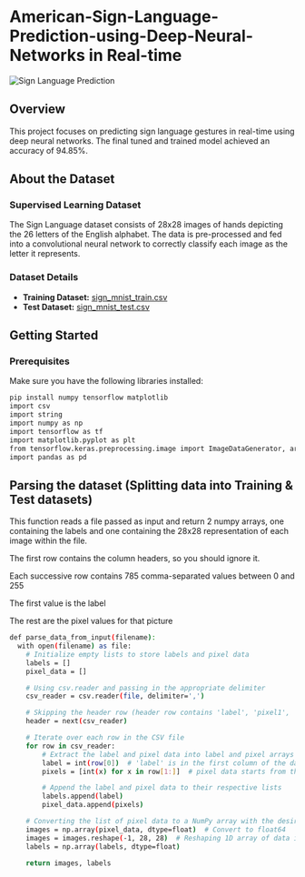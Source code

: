 ﻿# American-Sign-Language-Prediction-using-Deep-Neural-Networks in Real-time

![Sign Language Prediction]([path/to/your/image.png](https://miro.medium.com/v2/resize:fit:665/1*MLudTwKUYiCYQE0cV7p6aQ.png))

## Overview

This project focuses on predicting sign language gestures in real-time using deep neural networks. The final tuned and trained model achieved an accuracy of 94.85%.

## About the Dataset

### Supervised Learning Dataset

The Sign Language dataset consists of 28x28 images of hands depicting the 26 letters of the English alphabet. The data is pre-processed and fed into a convolutional neural network to correctly classify each image as the letter it represents.

### Dataset Details

- **Training Dataset:** [sign_mnist_train.csv](./sign_mnist_train.csv)
- **Test Dataset:** [sign_mnist_test.csv](./sign_mnist_test.csv)

## Getting Started

### Prerequisites

Make sure you have the following libraries installed:

```bash
pip install numpy tensorflow matplotlib
import csv
import string
import numpy as np
import tensorflow as tf
import matplotlib.pyplot as plt
from tensorflow.keras.preprocessing.image import ImageDataGenerator, array_to_img
import pandas as pd
```
## Parsing the dataset (Splitting data into Training & Test datasets)
This function reads a file passed as input and return 2 numpy arrays, one containing the labels and one containing the 28x28 representation of each image within the file.

The first row contains the column headers, so you should ignore it.

Each successive row contains 785 comma-separated values between 0 and 255

The first value is the label

The rest are the pixel values for that picture
```bash
def parse_data_from_input(filename):
  with open(filename) as file:
    # Initialize empty lists to store labels and pixel data
    labels = []
    pixel_data = []

    # Using csv.reader and passing in the appropriate delimiter
    csv_reader = csv.reader(file, delimiter=',')

    # Skipping the header row (header row contains 'label', 'pixel1', 'pixel2', 'pixel3', 'pixel4')
    header = next(csv_reader)

    # Iterate over each row in the CSV file
    for row in csv_reader:
        # Extract the label and pixel data into label and pixel arrays
        label = int(row[0])  # 'label' is in the first column of the dataset
        pixels = [int(x) for x in row[1:]]  # pixel data starts from the second column to the end

        # Append the label and pixel data to their respective lists
        labels.append(label)
        pixel_data.append(pixels)

    # Converting the list of pixel data to a NumPy array with the desired shape and dtype
    images = np.array(pixel_data, dtype=float)  # Convert to float64
    images = images.reshape(-1, 28, 28)  # Reshaping 1D array of data into (27455, 28, 28)
    labels = np.array(labels, dtype=float)

    return images, labels
```
